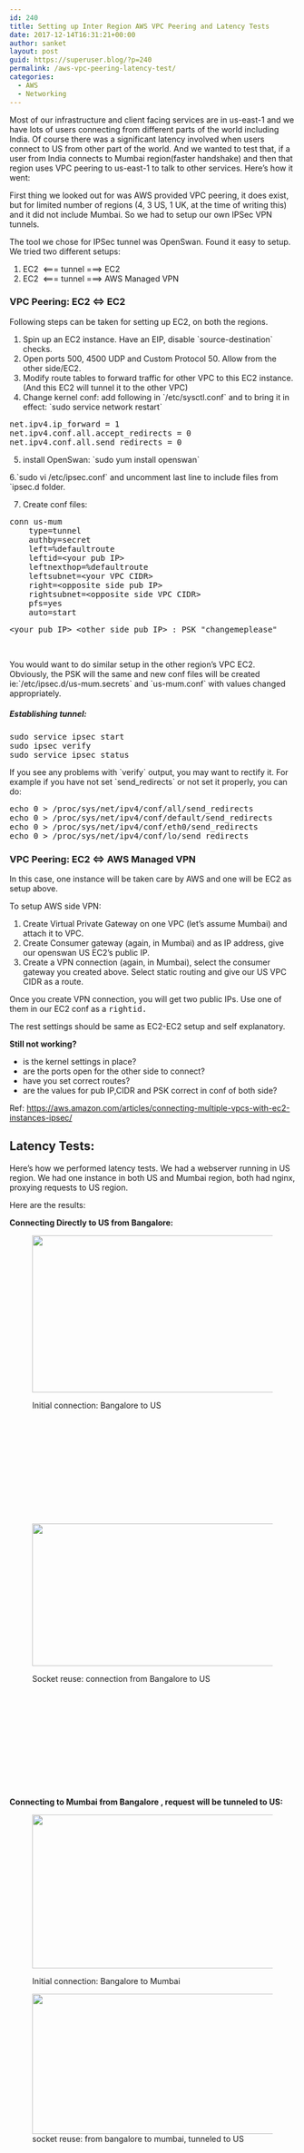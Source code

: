 ```yaml
---
id: 240
title: Setting up Inter Region AWS VPC Peering and Latency Tests
date: 2017-12-14T16:31:21+00:00
author: sanket
layout: post
guid: https://superuser.blog/?p=240
permalink: /aws-vpc-peering-latency-test/
categories:
  - AWS
  - Networking
---
```

Most of our infrastructure and client facing services are in us-east-1 and we have lots of users connecting from different parts of the world including India. Of course there was a significant latency involved when users connect to US from other part of the world. And we wanted to test that, if a user from India connects to Mumbai region(faster handshake) and then that region uses VPC peering to us-east-1 to talk to other services. Here&#8217;s how it went:

<!--more-->

First thing we looked out for was AWS provided VPC peering, it does exist, but for limited number of regions (4, 3 US, 1 UK, at the time of writing this) and it did not include Mumbai. So we had to setup our own IPSec VPN tunnels.

The tool we chose for IPSec tunnel was OpenSwan. Found it easy to setup. We tried two different setups:

  1. EC2  <=== tunnel ===> EC2
  2. EC2  <=== tunnel ===> AWS Managed VPN

### VPC Peering: EC2 <=> EC2

Following steps can be taken for setting up EC2, on both the regions.

<li style="list-style-type: none;">
  <ol>
    <li>
      Spin up an EC2 instance. Have an EIP, disable `source-destination` checks.
    </li>
    <li>
      Open ports 500, 4500 UDP and Custom Protocol 50. Allow from the other side/EC2.
    </li>
    <li>
      Modify route tables to forward traffic for other VPC to this EC2 instance. (And this EC2 will tunnel it to the other VPC)
    </li>
    <li>
      Change kernel conf: add following in `/etc/sysctl.conf` and to bring it in effect: `sudo service network restart`
    </li>
  </ol>
</li>

<pre class="remarkup-code">net.ipv4.ip_forward = 1
net.ipv4.conf.all.accept_redirects = 0
net.ipv4.conf.all.send_redirects = 0</pre>

5. install OpenSwan: \`sudo yum install openswan\`

6.\`sudo vi /etc/ipsec.conf\` and uncomment last line to include files from \`ipsec.d folder.

7. Create conf files:

<pre class="lang:default decode:true" title="/etc/ipsec.d/us-mum.conf">conn us-mum
	type=tunnel
	authby=secret
	left=%defaultroute
	leftid=&lt;your pub IP&gt;
	leftnexthop=%defaultroute
	leftsubnet=&lt;your VPC CIDR&gt;
	right=&lt;opposite side pub IP&gt;
	rightsubnet=&lt;opposite side VPC CIDR&gt;
	pfs=yes
	auto=start</pre>

<pre class="lang:default decode:true" title="/etc/ipsec.d/us-mum.secrets">&lt;your pub IP&gt; &lt;other side pub IP&gt; : PSK "changemeplease"</pre>

&nbsp;

You would want to do similar setup in the other region&#8217;s VPC EC2. Obviously, the PSK will the same and new conf files will be created ie:\`/etc/ipsec.d/us-mum.secrets\` and \`us-mum.conf\` with values changed appropriately.

##### Establishing tunnel:

<pre class="lang:default decode:true remarkup-code">sudo service ipsec start
sudo ipsec verify
sudo service ipsec status</pre>

If you see any problems with \`verify\` output, you may want to rectify it. For example if you have not set \`send_redirects\` or not set it properly, you can do:

<pre class="lang:default decode:true">echo 0 &gt; /proc/sys/net/ipv4/conf/all/send_redirects
echo 0 &gt; /proc/sys/net/ipv4/conf/default/send_redirects
echo 0 &gt; /proc/sys/net/ipv4/conf/eth0/send_redirects
echo 0 &gt; /proc/sys/net/ipv4/conf/lo/send_redirects</pre>

### VPC Peering: EC2 <=> AWS Managed VPN

In this case, one instance will be taken care by AWS and one will be EC2 as setup above.

To setup AWS side VPN:

<ol class="remarkup-list">
  <li class="remarkup-list-item">
    Create Virtual Private Gateway on one VPC (let&#8217;s assume Mumbai) and attach it to VPC.
  </li>
  <li class="remarkup-list-item">
    Create Consumer gateway (again, in Mumbai) and as IP address, give our openswan US EC2&#8217;s public IP.
  </li>
  <li class="remarkup-list-item">
    Create a VPN connection (again, in Mumbai), select the consumer gateway you created above. Select static routing and give our US VPC CIDR as a route.
  </li>
</ol>

Once you create VPN connection, you will get two public IPs. Use one of them in our EC2 conf as a <tt class="remarkup-monospaced">rightid. </tt>

The rest settings should be same as EC2-EC2 setup and self explanatory.

**Still not working?**

<ul class="remarkup-list">
  <li class="remarkup-list-item">
    is the kernel settings in place?
  </li>
  <li class="remarkup-list-item">
    are the ports open for the other side to connect?
  </li>
  <li class="remarkup-list-item">
    have you set correct routes?
  </li>
  <li class="remarkup-list-item">
    are the values for pub IP,CIDR and PSK correct in conf of both side?
  </li>
</ul>

Ref: <a href="https://aws.amazon.com/articles/connecting-multiple-vpcs-with-ec2-instances-ipsec/" target="_blank" rel="noopener">https://aws.amazon.com/articles/connecting-multiple-vpcs-with-ec2-instances-ipsec/</a>

## Latency Tests:

Here&#8217;s how we performed latency tests. We had a webserver running in US region. We had one instance in both US and Mumbai region, both had nginx, proxying requests to US region.

Here are the results:

**Connecting Directly to US from Bangalore:**<figure id="attachment_242" style="max-width: 533px" class="wp-caption alignleft">

<img class="wp-image-242 size-full" src="//superuser.blog/wp-content/uploads/2017/12/us_initial.jpg" alt="" width="533" height="277" srcset="https://superuser.blog/wp-content/uploads/2017/12/us_initial.jpg 533w, https://superuser.blog/wp-content/uploads/2017/12/us_initial-300x156.jpg 300w" sizes="(max-width: 533px) 100vw, 533px" /><figcaption class="wp-caption-text">Initial connection: Bangalore to US</figcaption></figure> 

&nbsp;

&nbsp;

&nbsp;

&nbsp;

&nbsp;

&nbsp;<figure id="attachment_243" style="max-width: 520px" class="wp-caption alignleft">

<img class="size-full wp-image-243" src="//superuser.blog/wp-content/uploads/2017/12/us_repeat.jpg" alt="" width="520" height="251" srcset="https://superuser.blog/wp-content/uploads/2017/12/us_repeat.jpg 520w, https://superuser.blog/wp-content/uploads/2017/12/us_repeat-300x145.jpg 300w" sizes="(max-width: 520px) 100vw, 520px" /><figcaption class="wp-caption-text">Socket reuse: connection from Bangalore to US</figcaption></figure> 

&nbsp;

&nbsp;

&nbsp;

&nbsp;

&nbsp;

&nbsp;

**Connecting to Mumbai from Bangalore , request will be tunneled to US:**<figure id="attachment_244" style="max-width: 521px" class="wp-caption alignleft">

<img class="wp-image-244 size-full" src="//superuser.blog/wp-content/uploads/2017/12/mum_initial.jpg" alt="" width="521" height="271" srcset="https://superuser.blog/wp-content/uploads/2017/12/mum_initial.jpg 521w, https://superuser.blog/wp-content/uploads/2017/12/mum_initial-300x156.jpg 300w" sizes="(max-width: 521px) 100vw, 521px" /><figcaption class="wp-caption-text">Initial connection: Bangalore to Mumbai</figcaption></figure> <figure id="attachment_245" style="max-width: 520px" class="wp-caption alignleft"><img class="wp-image-245 size-full" src="//superuser.blog/wp-content/uploads/2017/12/mum_repeat.jpg" alt="" width="520" height="247" srcset="https://superuser.blog/wp-content/uploads/2017/12/mum_repeat.jpg 520w, https://superuser.blog/wp-content/uploads/2017/12/mum_repeat-300x143.jpg 300w" sizes="(max-width: 520px) 100vw, 520px" /><figcaption class="wp-caption-text">socket reuse: from bangalore to mumbai, tunneled to US</figcaption></figure> 

&nbsp;

&nbsp;

&nbsp;

&nbsp;

&nbsp;

&nbsp;

&nbsp;

&nbsp;

&nbsp;

&nbsp;

&nbsp;

&nbsp;

As you can see, for the first request, handshake is much faster (approx 10x) to Mumbai as it is near to client. But when you have the socket established, it&#8217;s clear that if you take Mumbai route (VPN) to US instead of going directly US, it is approx 1.5x slower as we encounter penalty for VPN encryption and decryption operations.

So that&#8217;s how that one went. Let me know if any doubts or you&#8217;re stuck anywhere. Also I would love to know how did it work for you and what improvements you saw with your setup.